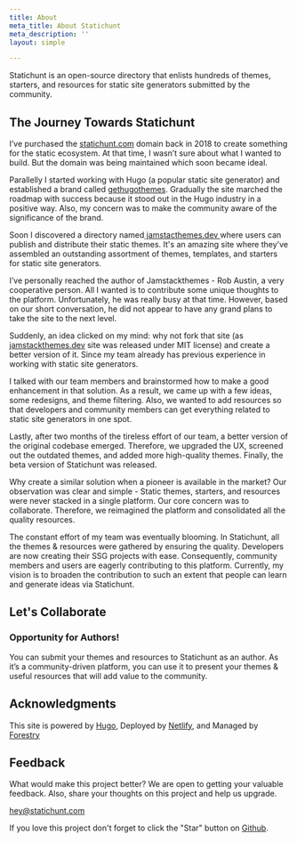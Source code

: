 ```yaml
---
title: About
meta_title: About Statichunt
meta_description: ''
layout: simple

---
```

Statichunt is an open-source directory that enlists hundreds of themes, starters, and resources for static site generators submitted by the community.

## The Journey Towards Statichunt

I’ve purchased the [statichunt.com](https://statichunt.com/) domain back in 2018 to create something for the static ecosystem. At that time, I wasn’t sure about what I wanted to build. But the domain was being maintained which soon became ideal.

Parallelly I started working with Hugo (a popular static site generator) and established a brand called [gethugothemes](https://gethugothemes.com/). Gradually the site marched the roadmap with success because it stood out in the Hugo industry in a positive way. Also, my concern was to make the community aware of the significance of the brand.

Soon I discovered a directory named[ jamstacthemes.dev ](https://jamstackthemes.dev/)where users can publish and distribute their static themes. It's an amazing site where they’ve assembled an outstanding assortment of themes, templates, and starters for static site generators.

I’ve personally reached the author of Jamstackthemes - Rob Austin, a very cooperative person. All I wanted is to contribute some unique thoughts to the platform. Unfortunately, he was really busy at that time. However, based on our short conversation, he did not appear to have any grand plans to take the site to the next level.

Suddenly, an idea clicked on my mind: why not fork that site (as[ jamstackthemes.dev](https://jamstackthemes.dev/) site was released under MIT license) and create a better version of it. Since my team already has previous experience in working with static site generators.

I talked with our team members and brainstormed how to make a good enhancement in that solution. As a result, we came up with a few ideas, some redesigns, and theme filtering. Also, we wanted to add resources so that developers and community members can get everything related to static site generators in one spot.

Lastly, after two months of the tireless effort of our team, a better version of the original codebase emerged. Therefore, we upgraded the UX, screened out the outdated themes, and added more high-quality themes. Finally, the beta version of Statichunt was released.

Why create a similar solution when a pioneer is available in the market? Our observation was clear and simple - Static themes, starters, and resources were never stacked in a single platform. Our core concern was to collaborate. Therefore, we reimagined the platform and consolidated all the quality resources.

The constant effort of my team was eventually blooming. In Statichunt, all the themes & resources were gathered by ensuring the quality. Developers are now creating their SSG projects with ease. Consequently, community members and users are eagerly contributing to this platform. Currently, my vision is to broaden the contribution to such an extent that people can learn and generate ideas via Statichunt.

## Let's Collaborate

### Opportunity for Authors!

You can submit your themes and resources to Statichunt as an author. As it’s a community-driven platform, you can use it to present your themes & useful resources that will add value to the community.

## Acknowledgments

This site is powered by [Hugo](https://gohugo.io/), Deployed by [Netlify](https://www.netlify.com/), and Managed by [Forestry](https://forestry.io/)

## Feedback

What would make this project better? We are open to getting your valuable feedback. Also, share your thoughts on this project and help us upgrade.

hey@statichunt.com

If you love this project don't forget to click the "Star" button on [Github](https://github.com/statichunt/statichunt).